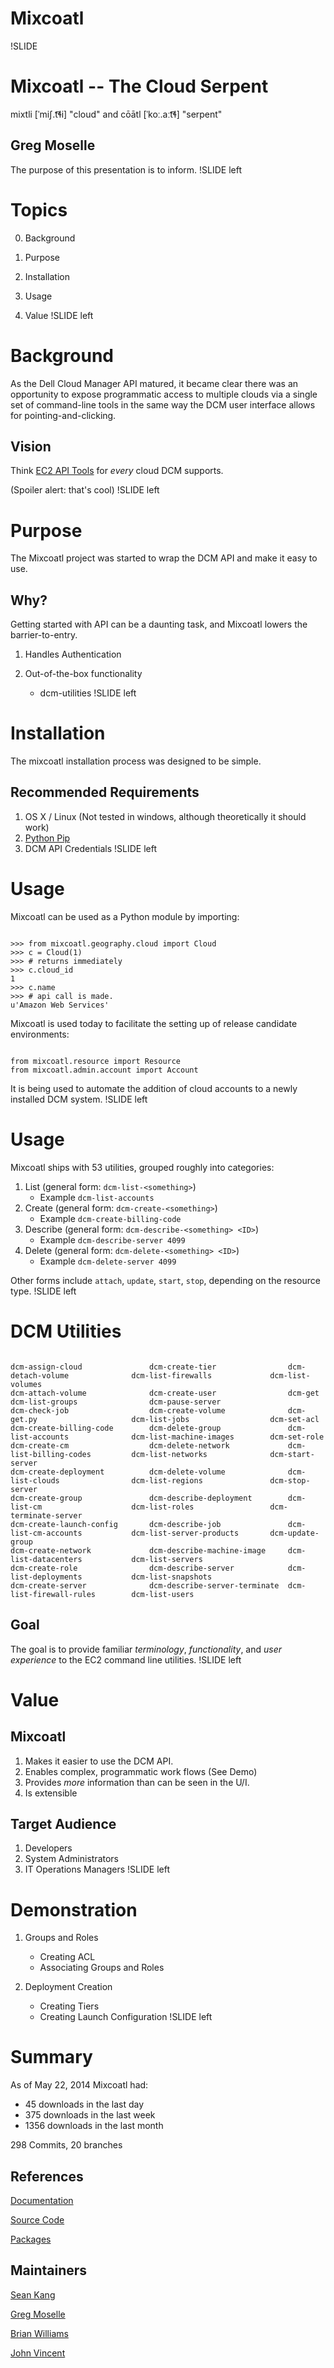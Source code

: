 # Mixcoatl

!SLIDE

# Mixcoatl -- The Cloud Serpent

mixtli [ˈmiʃ.t͡ɬi] "cloud" and cōātl [ˈkoː.aːt͡ɬ] "serpent"

## Greg Moselle

The purpose of this presentation is to inform.
!SLIDE left

# Topics

0. Background

1. Purpose

2. Installation

3. Usage

4. Value
!SLIDE left

# Background

As the Dell Cloud Manager API matured, it became clear there was an opportunity
to expose programmatic access to multiple clouds via a single set of
command-line tools in the same way the DCM user interface allows for
pointing-and-clicking.

## Vision

Think [EC2 API Tools](https://aws.amazon.com/developertools/351) for *every*
cloud DCM supports. 

(Spoiler alert: that's cool)
!SLIDE left

# Purpose

The Mixcoatl project was started to wrap the DCM API and make it easy to use.

## Why?

Getting started with API can be a daunting task, and Mixcoatl lowers the
barrier-to-entry.

1. Handles Authentication
2. Out-of-the-box functionality

   * dcm-utilities
!SLIDE left

# Installation

The mixcoatl installation process was designed to be simple.

## Recommended Requirements

1. OS X / Linux (Not tested in windows, although theoretically it should work)
2. [Python Pip](http://pip.readthedocs.org/en/latest/installing.html)
3. DCM API Credentials
!SLIDE left

# Usage

Mixcoatl can be used as a Python module by importing:

```

>>> from mixcoatl.geography.cloud import Cloud
>>> c = Cloud(1)
>>> # returns immediately
>>> c.cloud_id
1
>>> c.name
>>> # api call is made.
u'Amazon Web Services'

```

Mixcoatl is used today to facilitate the setting up of release candidate environments:

```

from mixcoatl.resource import Resource
from mixcoatl.admin.account import Account

```

It is being used to automate the addition of cloud accounts to a newly installed DCM system.
!SLIDE left

# Usage

Mixcoatl ships with 53 utilities, grouped roughly into categories:

1. List (general form: `dcm-list-<something>`)
   * Example `dcm-list-accounts`
2. Create (general form: `dcm-create-<something>`)
   * Example `dcm-create-billing-code`
3. Describe (general form: `dcm-describe-<something> <ID>`)
   * Example `dcm-describe-server 4099`
4. Delete (general form: `dcm-delete-<something> <ID>`)
   * Example `dcm-delete-server 4099`

Other forms include `attach`, `update`, `start`, `stop`, depending on the resource type.
!SLIDE left

# DCM Utilities

```

dcm-assign-cloud               dcm-create-tier                dcm-detach-volume              dcm-list-firewalls             dcm-list-volumes
dcm-attach-volume              dcm-create-user                dcm-get                        dcm-list-groups                dcm-pause-server
dcm-check-job                  dcm-create-volume              dcm-get.py                     dcm-list-jobs                  dcm-set-acl
dcm-create-billing-code        dcm-delete-group               dcm-list-accounts              dcm-list-machine-images        dcm-set-role
dcm-create-cm                  dcm-delete-network             dcm-list-billing-codes         dcm-list-networks              dcm-start-server
dcm-create-deployment          dcm-delete-volume              dcm-list-clouds                dcm-list-regions               dcm-stop-server
dcm-create-group               dcm-describe-deployment        dcm-list-cm                    dcm-list-roles                 dcm-terminate-server
dcm-create-launch-config       dcm-describe-job               dcm-list-cm-accounts           dcm-list-server-products       dcm-update-group
dcm-create-network             dcm-describe-machine-image     dcm-list-datacenters           dcm-list-servers               
dcm-create-role                dcm-describe-server            dcm-list-deployments           dcm-list-snapshots
dcm-create-server              dcm-describe-server-terminate  dcm-list-firewall-rules        dcm-list-users

```

## Goal

The goal is to provide familiar *terminology*, *functionality*, and *user
experience* to the EC2 command line utilities.
!SLIDE left

# Value

## Mixcoatl

1. Makes it easier to use the DCM API.
2. Enables complex, programmatic work flows (See Demo)
3. Provides *more* information than can be seen in the U/I.
4. Is extensible

## Target Audience

1. Developers
2. System Administrators
3. IT Operations Managers
!SLIDE left

# Demonstration

1. Groups and Roles

   * Creating ACL
   * Associating Groups and Roles

2. Deployment Creation
 
   * Creating Tiers
   * Creating Launch Configuration
!SLIDE left

# Summary

As of May 22, 2014 Mixcoatl had:

* 45 downloads in the last day
* 375 downloads in the last week
* 1356 downloads in the last month

298 Commits, 20 branches 

## References

[Documentation](https://enstratus.github.io/mixcoatl/)

[Source Code](https://github.com/enStratus/mixcoatl)

[Packages](https://pypi.python.org/pypi/mixcoatl)

## Maintainers

[Sean Kang](https://github.com/sean-kang)

[Greg Moselle](https://github.com/zomgreg)

[Brian Williams](https://github.com/bdwilliams)

[John Vincent](https://github.com/lusis)
